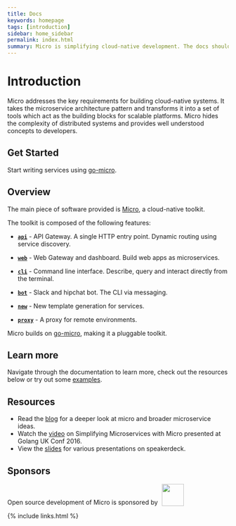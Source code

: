 ```yaml
---
title: Docs
keywords: homepage
tags: [introduction]
sidebar: home_sidebar
permalink: index.html
summary: Micro is simplifying cloud-native development. The docs should help you get started.
---
```


# Introduction

Micro addresses the key requirements for building cloud-native systems. It takes the microservice architecture pattern and transforms 
it into a set of tools which act as the building blocks for scalable platforms. Micro hides the complexity of distributed systems and 
provides well understood concepts to developers.

## Get Started

Start writing services using [go-micro](https://github.com/micro/go-micro).

## Overview

The main piece of software provided is [Micro](https://github.com/micro/micro), a cloud-native toolkit.

The toolkit is composed of the following features:

- [**`api`**](api.html) - API Gateway. A single HTTP entry point. Dynamic routing using service discovery.

- [**`web`**](web.html) - Web Gateway and dashboard. Build web apps as microservices.

- [**`cli`**](cli.html) - Command line interface. Describe, query and interact directly from the terminal. 

- [**`bot`**](bot.html) - Slack and hipchat bot. The CLI via messaging.

- [**`new`**](new.html) - New template generation for services.

- [**`proxy`**](https://github.com/micro/micro/tree/master/proxy) - A proxy for remote environments.

Micro builds on [go-micro](https://github.com/micro/go-micro), making it a pluggable toolkit.

## Learn more

Navigate through the documentation to learn more, check out the resources below or try out some [examples](https://github.com/micro/examples).

## Resources

- Read the [blog](https://micro.mu/blog/) for a deeper look at micro and broader microservice ideas.
- Watch the [video](https://www.youtube.com/watch?v=xspaDovwk34) on Simplifying Microservices with Micro presented at Golang UK Conf 2016.
- View the [slides](https://speakerdeck.com/asim) for various presentations on speakerdeck.

## Sponsors

Open source development of Micro is sponsored by <img src="images/sixt_logo.png" style="width:50px; height=auto; vertical-align: bottom; padding-left: 5px;" />

{% include links.html %}
